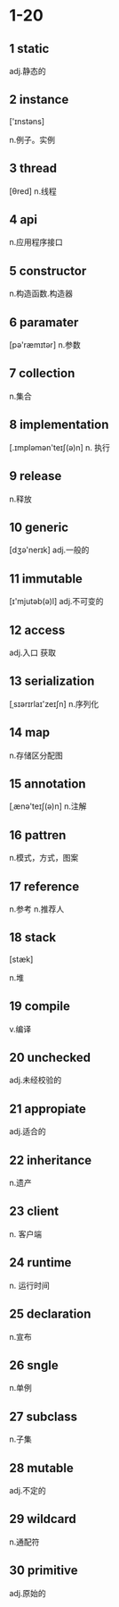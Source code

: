 # 1-20

## 1 static

adj.静态的

## 2 instance

['ɪnstəns]

n.例子。实例

## 3 thread

[θred] n.线程

## 4 api

n.应用程序接口

## 5 constructor

n.构造函数.构造器

## 6 paramater

[pə'ræmɪtər] n.参数

## 7 collection

n.集合

## 8 implementation

[.ɪmpləmən'teɪʃ(ə)n] n. 执行

## 9 release

n.释放

## 10 generic

[dʒə'nerɪk] adj.一般的

## 11 immutable

[ɪ'mjutəb(ə)l] adj.不可变的

## 12 access

adj.入口 获取

## 13 serialization  

[ˌsɪərɪrlaɪ'zeɪʃn] n.序列化

## 14 map

n.存储区分配图

## 15 annotation

[ˌænə'teɪʃ(ə)n] n.注解

## 16 pattren

n.模式，方式，图案

## 17 reference

n.参考 n.推荐人

## 18 stack 

[stæk]

n.堆

## 19 compile

v.编译

## 20 unchecked

adj.未经校验的

## 21 appropiate

adj.适合的

## 22 inheritance

n.遗产

## 23 client

n. 客户端

## 24 runtime

n. 运行时间

## 25 declaration

n.宣布

## 26 sngle

n.单例

## 27 subclass

n.子集

## 28 mutable

adj.不定的

## 29 wildcard

n.通配符

## 30 primitive

adj.原始的